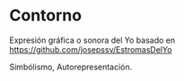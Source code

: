 # Contorno

Expresión gráfica o sonora del Yo basado en https://github.com/josepssv/EstromasDelYo

Simbólismo, Autorepresentación.
